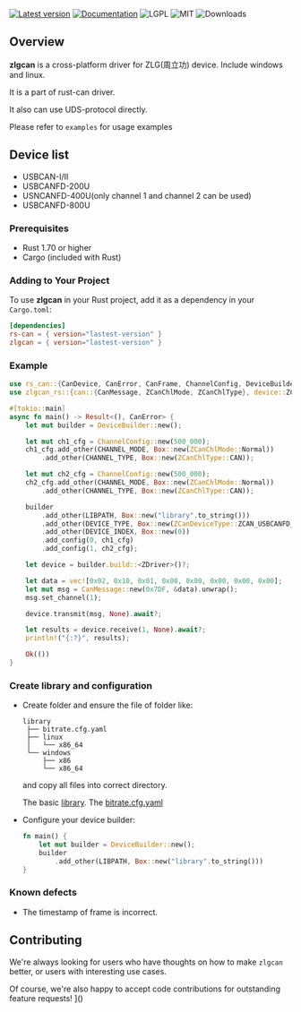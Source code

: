 [![Latest version](https://img.shields.io/crates/v/zlgcan.svg)](https://crates.io/crates/zlgcan)
[![Documentation](https://docs.rs/zlgcan/badge.svg)](https://docs.rs/zlgcan)
![LGPL](https://img.shields.io/badge/license-LGPL-green.svg)
![MIT](https://img.shields.io/badge/license-MIT-yellow.svg)
![Downloads](https://img.shields.io/crates/d/zlgcan)

## Overview
 **zlgcan** is a cross-platform driver for ZLG(周立功) device. Include windows and linux. 
 
 It is a part of rust-can driver.

 It also can use UDS-protocol directly.

 Please refer to `examples` for usage examples

## Device list
 * USBCAN-I/II
 * USBCANFD-200U
 * USNCANFD-400U(only channel 1 and channel 2 can be used)
 * USBCANFD-800U

### Prerequisites
 - Rust 1.70 or higher
 - Cargo (included with Rust)

### Adding to Your Project

To use **zlgcan** in your Rust project, add it as a dependency in your `Cargo.toml`:

```toml
[dependencies]
rs-can = { version="lastest-version" }
zlgcan = { version="lastest-version" }
```

### Example

```rust
use rs_can::{CanDevice, CanError, CanFrame, ChannelConfig, DeviceBuilder};
use zlgcan_rs::{can::{CanMessage, ZCanChlMode, ZCanChlType}, device::ZCanDeviceType, driver::{ZDevice, ZDriver}, CHANNEL_MODE, CHANNEL_TYPE, DEVICE_INDEX, DEVICE_TYPE, LIBPATH};

#[tokio::main]
async fn main() -> Result<(), CanError> {
    let mut builder = DeviceBuilder::new();

    let mut ch1_cfg = ChannelConfig::new(500_000);
    ch1_cfg.add_other(CHANNEL_MODE, Box::new(ZCanChlMode::Normal))
        .add_other(CHANNEL_TYPE, Box::new(ZCanChlType::CAN));

    let mut ch2_cfg = ChannelConfig::new(500_000);
    ch2_cfg.add_other(CHANNEL_MODE, Box::new(ZCanChlMode::Normal))
        .add_other(CHANNEL_TYPE, Box::new(ZCanChlType::CAN));

    builder
        .add_other(LIBPATH, Box::new("library".to_string()))
        .add_other(DEVICE_TYPE, Box::new(ZCanDeviceType::ZCAN_USBCANFD_200U))
        .add_other(DEVICE_INDEX, Box::new(0))
        .add_config(0, ch1_cfg)
        .add_config(1, ch2_cfg);

    let device = builder.build::<ZDriver>()?;

    let data = vec![0x02, 0x10, 0x01, 0x00, 0x00, 0x00, 0x00, 0x00];
    let mut msg = CanMessage::new(0x7DF, &data).unwrap();
    msg.set_channel(1);

    device.transmit(msg, None).await?;

    let results = device.receive(1, None).await?;
    println!("{:?}", results);

    Ok(())
}
```

### Create library and configuration

 * Create folder and ensure the file of folder like:
    ```shell
    library
     ├── bitrate.cfg.yaml
     ├── linux
     │   └── x86_64
     └── windows
         ├── x86
         └── x86_64
    ```
    and copy all files into correct directory.

    The basic [library](https://github.com/jesses2025smith/rust-can/blob/master/zlgcan/library).
    The [bitrate.cfg.yaml](https://github.com/jesses2025smith/rust-can/blob/master/zlgcan/library/bitrate.cfg.yaml)


 * Configure your device builder:
   ```rust
   fn main() {
       let mut builder = DeviceBuilder::new();
       builder
           .add_other(LIBPATH, Box::new("library".to_string()))
   }
   ```

### Known defects
 * The timestamp of frame is incorrect.

## Contributing

We're always looking for users who have thoughts on how to make `zlgcan` better, or users with
interesting use cases.  

Of course, we're also happy to accept code contributions for outstanding feature requests!
]()